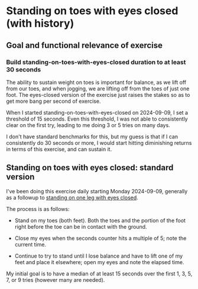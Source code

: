 # Standing on toes with eyes closed (with history)

## Goal and functional relevance of exercise

### Build standing-on-toes-with-eyes-closed duration to at least 30 seconds

The ability to sustain weight on toes is important for balance, as we
lift off from our toes, and when jogging, we are lifting off from the
toes of just one foot. The eyes-closed version of the exercise just
raises the stakes so as to get more bang per second of exercise.

When I started standing-on-toes-with-eyes-closed on 2024-09-09, I set
a threshold of 15 seconds. Even this threshold, I was not able to
consistently clear on the first try, leading to me doing 3 or 5 tries
on many days.

I don't have standard benchmarks for this, but my guess is that if I
can consistently do 30 seconds or more, I would start hitting
diminishing returns in terms of this exercise, and can sustain it.

## Standing on toes with eyes closed: standard version

I've been doing this exercise daily starting Monday 2024-09-09,
generally as a followup to [standing on one leg with eyes
closed](standing-on-one-leg-with-eyes-closed-with-history.md).

The process is as follows:

* Stand on my toes (both feet). Both the toes and the portion of the
  foot right before the toe can be in contact with the ground.

* Close my eyes when the seconds counter hits a multiple of 5; note
  the current time.

* Continue to try to stand until I lose balance and have to lift one
  of my feet and place it elsewhere; open my eyes and note the elapsed
  time.

My initial goal is to have a median of at least 15 seconds over the
first 1, 3, 5, 7, or 9 tries (however many are needed).

